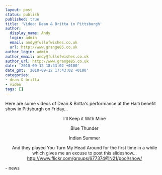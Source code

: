 ```yaml
---
layout: post
status: publish
published: true
title: 'Video: Dean & Britta in Pittsburgh'
author:
  display_name: Andy
  login: admin
  email: andy@fullofwishes.co.uk
  url: http://www.grange85.co.uk
author_login: admin
author_email: andy@fullofwishes.co.uk
author_url: http://www.grange85.co.uk
date: '2010-09-12 18:43:02 +0100'
date_gmt: '2010-09-12 17:43:02 +0100'
categories:
- dean & britta
- video
tags: []
---
```

<div>Here are some videos of Dean & Britta&#39;s performance at the Haiti benefit show in Pittsburgh on Friday...
<p />
<div style="text-align: center;">I&#39;ll Keep it With Mine<br /><figure class="caption "><figcaption class="caption-text"></figcaption></figure>
<p /> Blue Thunder<br /><figure class="caption "><figcaption class="caption-text"></figcaption></figure>
<p />Indian Summer<br /><figure class="caption "><figcaption class="caption-text"></figcaption></figure>
<p /> And they played You Turn My Head Around for the first time in a while which gives me an excuse to post this slideshow...<br /><a href="http://www.flickr.com/groups/677374@N21/pool/show/">http://www.flickr.com/groups/677374@N21/pool/show/</a></div>
- news
</p></div>
